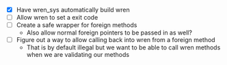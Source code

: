 - [x] Have wren_sys automatically build wren
- [ ] Allow wren to set a exit code
- [ ] Create a safe wrapper for foreign methods
  - Also allow normal foreign pointers to be passed in as well?
- [ ] Figure out a way to allow calling back into wren from a foreign method
  - That is by default illegal but we want to be able to call wren methods when we are
    validating our methods

